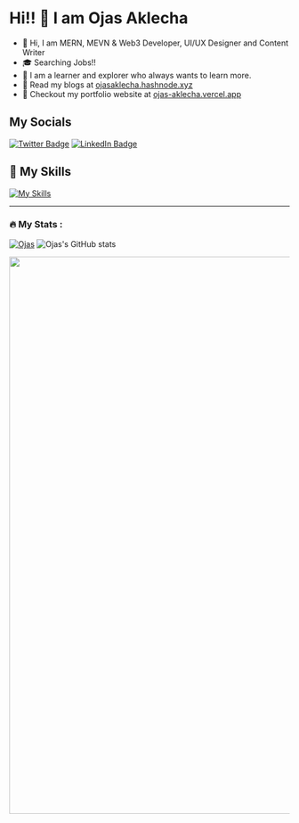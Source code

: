 #  Hi!! 👋 I am Ojas Aklecha
- 👋 Hi, I am MERN, MEVN & Web3 Developer, UI/UX Designer and Content Writer
- 🎓 Searching Jobs!!
- 👀 I am a learner and explorer who always wants to learn more.
- 📝 Read my blogs at [ojasaklecha.hashnode.xyz](https://ojasaklecha.hashnode.dev/)
- 📝 Checkout my portfolio website at [ojas-aklecha.vercel.app](https://ojas-aklecha.vercel.app/)

## My Socials
[![Twitter Badge](https://img.shields.io/badge/Twitter-Profile-informational?style=flat&logo=twitter&logoColor=white&color=1CA2F1)](https://twitter.com/ojasaklecha)
[![LinkedIn Badge](https://img.shields.io/badge/LinkedIn-Profile-informational?style=flat&logo=linkedin&logoColor=white&color=0D76A8)](https://www.linkedin.com/in/ojas-aklecha/)

## 🤹 My Skills
[![My Skills](https://skillicons.dev/icons?i=figma,scss,tailwindcss,materialui,bootstrap,js,ts,jquery,react,next,vue,solidity,ipfs,nodejs,expressjs,mysql,mongodb,git,github,githubactions,python,c,cpp,java,supabase,firebase,docker,r,babel,postgres,postman,prisma,&theme=dark)](https://skillicons.dev)

---

### :fire: My Stats :

[![Ojas](https://github-readme-streak-stats.herokuapp.com/?user=ojasaklechayt&theme=dark)](https://github.com/ojasaklechayt/github-readme-stats) ![Ojas's GitHub stats](https://github-readme-stats.vercel.app/api?username=ojasaklechayt&show_icons=true&theme=transparent)

<p>
    <img src="https://api.vaunt.dev/v1/github/entities/ojasaklechayt/achievements?format=svg&limit=3&raw=true" width="1000" />
</p>

<!---
ojasaklechayt/ojasaklechayt is a ✨ special ✨ repository because its `README.md` (this file) appears on your GitHub profile.
You can click the Preview link to take a look at your changes.
--->
